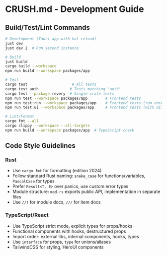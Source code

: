 # CRUSH.md - Development Guide

## Build/Test/Lint Commands

```bash
# Development (Tauri app with hot reload)
just dev
just dev 2  # Run second instance

# Build
just build
cargo build --workspace
npm run build --workspace packages/app

# Test
cargo test                    # All tests
cargo test auth              # Tests matching "auth"
cargo test --package revery  # Single crate tests
npm run test --workspace packages/app        # Frontend tests
npm run test:run --workspace packages/app    # Frontend tests (run once)
npm run test:ui --workspace packages/app     # Frontend tests (with UI)

# Lint/Format
cargo fmt --all
cargo clippy --workspace --all-targets
npm run build --workspace packages/app  # TypeScript check
```

## Code Style Guidelines

### Rust
- Use `cargo fmt` for formatting (edition 2024)
- Follow standard Rust naming: `snake_case` for functions/variables, `PascalCase` for types
- Prefer `Result<T, E>` over panics, use custom error types
- Module structure: `mod.rs` exports public API, implementation in separate files
- Use `//!` for module docs, `///` for item docs

### TypeScript/React
- Use TypeScript strict mode, explicit types for props/hooks
- Functional components with hooks, destructured props
- Import order: external libs, internal components, hooks, types
- Use `interface` for props, `type` for unions/aliases
- TailwindCSS for styling, HeroUI components